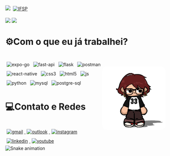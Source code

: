 ![](https://komarev.com/ghpvc/?username=vikkivins&color=blueviolet) 
<a href="https://gru.ifsp.edu.br/">
  <img src="https://img.shields.io/badge/Instituto_Federal_de_Sao_Paulo-Guarulhos-28b463?style=flat&logo=ifsp&logoColor=white" alt="IFSP" style="margin:6px 4px">
</a>
<div>
  <img height="180em" src="https://github-readme-stats.vercel.app/api?username=vikkivins&show_icons=true&theme=tokyonight&locale=pt-br">
  <img height="180em" src="https://github-readme-stats.vercel.app/api/top-langs/?username=vikkivins&layout=compact&theme=tokyonight&locale=pt-br"><br>
</div>

<h1>⚙️Com o que eu já trabalhei?</h1>

<div>
 <div style="margin-top: 40px;" align="left">
 <img src="png/me.png" alt="Vikki" style="width: 200px; height: 200px; object-fit: cover; border-radius: 15px; margin-top: 20px;" align="right">
    <img src="https://img.shields.io/badge/Expo_Go-1B1F23?style=flat&logo=expo&logoColor=white" alt="expo-go" style="margin:6px 4px">
      <img src="https://img.shields.io/badge/fastapi-109989?style=flat&logo=FASTAPI&logoColor=white" alt="fast-api" style="margin:6px 4px">
      <img src="https://img.shields.io/badge/Flask-000000?style=flat&logo=flask&logoColor=white" alt="flask" style="margin:6px 4px">
      <img src="https://img.shields.io/badge/Postman-FF6C37?style=flat&logo=Postman&logoColor=white" alt="postman" style="margin:6px 4px">
      <img src="https://img.shields.io/badge/React_Native-20232A?style=flat&logo=react&logoColor=61DAFB" alt="react-native" style="margin:6px 4px">
      <img src="https://img.shields.io/badge/CSS3-1572B6?style=flat&logo=css3&logoColor=white" alt="css3" style="margin:6px 4px">
      <img src="https://img.shields.io/badge/HTML5-E34F26?style=flat&logo=html5&logoColor=white" alt="html5" style="margin:6px 4px">
      <img src="https://img.shields.io/badge/JavaScript-323330?style=flat&logo=javascript&logoColor=F7DF1E" alt="js" style="margin:6px 4px">
      <img src="https://img.shields.io/badge/Python-3285a8?style=flat&logo=python&logoColor=white" alt="python" style="margin:6px 4px">
      <img src="https://img.shields.io/badge/MySQL-005C84?style=flat&logo=mysql&logoColor=white" alt="mysql" style="margin:6px 4px">
      <img src="https://img.shields.io/badge/PostgreSQL-316192?style=flat&logo=postgresql&logoColor=white" alt="postgre-sql" style="margin:6px 4px">
  </div>
  <div style="margin-top: 40px;" align="right">
  </div>
</div>
<h1>💻Contato e Redes</h1>

<div>
    <br>
    <a href="mailto:viihallvees2012@gmail.com">
      <img src="https://img.shields.io/badge/Gmail-D14836?style=flat&logo=gmail&logoColor=white" alt="gmail" style="margin:6px 4px">
    </a>
    <a href="mailto:victoria.oliveira2016@hotmail.com">
      <img src="https://img.shields.io/badge/Outlook-0078D4?style=flat&logo=outlook&logoColor=white" alt="outlook" style="margin:6px 4px">
    </a>
    <a href="https://www.instagram.com/v.ikkiti/">
      <img src="https://img.shields.io/badge/Instagram-E4405F?style=flat&logo=instagram&logoColor=white" alt="instagram" style="margin:6px 4px">
    </a>
    <a href="https://www.linkedin.com/in/victoria-oliveira-ti/">
      <img src="https://img.shields.io/badge/LinkedIn-0077B5?style=flat&logo=linkedin&logoColor=white" alt="linkedin" style="margin:6px 4px">
    </a>
    <a href="https://www.youtube.com/@vikkiti">
      <img src="https://img.shields.io/badge/YouTube-CD201F?style=flat&logo=youtube&logoColor=white" alt="youtube" style="margin:6px 4px">
    </a>
</div>

<img src="https://github.com/giovana-simas/giovana-simas/blob/main/snake.svg" alt="Snake animation" />

<!--
**vikkivins/vikkivins** is a ✨ _special_ ✨ repository because its `README.md` (this file) appears on your GitHub profile.

Here are some ideas to get you started:

- 🔭 I’m currently working on ...
- 🌱 I’m currently learning ...
- 👯 I’m looking to collaborate on ...
- 🤔 I’m looking for help with ...
- 💬 Ask me about ...
- 📫 How to reach me: ...
- 😄 Pronouns: ...
- ⚡ Fun fact: ...
-->
